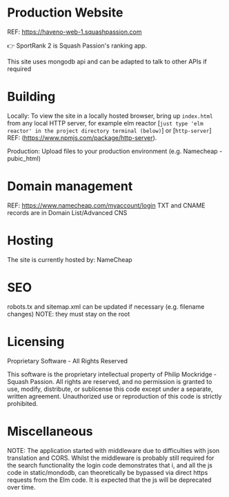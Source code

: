 # Production Website
REF: https://haveno-web-1.squashpassion.com

👉 SportRank 2 is Squash Passion's ranking app.

This site uses mongodb api and can be adapted to talk to other APIs if required



# Building
Locally:
To view the site in a locally hosted browser, bring up `index.html` from any local HTTP server, for example 
elm reactor [`just type 'elm reactor' in the project directory terminal (below)`]
or [`http-server`]
REF: (https://www.npmjs.com/package/http-server).

Production:
Upload files to your production environment (e.g. Namecheap - pubic_html)


# Domain management
REF: https://www.namecheap.com/myaccount/login
TXT and CNAME records are in Domain List/Advanced CNS

# Hosting
The site is currently hosted by:
NameCheap

# SEO
robots.tx and sitemap.xml can be updated if necessary (e.g. filename changes)
NOTE: they must stay on the root


# Licensing
Proprietary Software - All Rights Reserved

This software is the proprietary intellectual property of Philip Mockridge - Squash Passion. All rights are reserved, and no permission is granted to use, modify, distribute, or sublicense this code except under a separate, written agreement. Unauthorized use or reproduction of this code is strictly prohibited.

# Miscellaneous
NOTE: The application started with middleware due to difficulties with json translation and CORS. Whilst the middleware is probably still required for the search functionality the login code demonstrates that i, and all the js code in static/mondodb, can theoretically be bypassed
via direct https requests from the Elm code. It is expected that the js will be deprecated over time.
